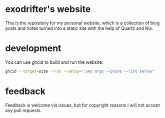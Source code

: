 # exodrifter's website

This is the repository for my personal website, which is a collection of blog
posts and notes turned into a static site with the help of Quartz and Nix.

# development

You can use ghcid to build and run the website:

```sh
ghcid --target=site --run --setup=":set args --prune --lint server"
```

# feedback

Feedback is welcome via issues, but for copyright reasons I will not accept any
pull requests.
